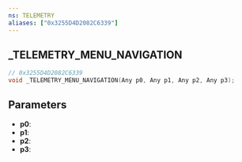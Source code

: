 ```yaml
---
ns: TELEMETRY
aliases: ["0x3255D4D2082C6339"]
---
```

## _TELEMETRY_MENU_NAVIGATION

```c
// 0x3255D4D2082C6339
void _TELEMETRY_MENU_NAVIGATION(Any p0, Any p1, Any p2, Any p3);
```

## Parameters
* **p0**:
* **p1**:
* **p2**:
* **p3**:

